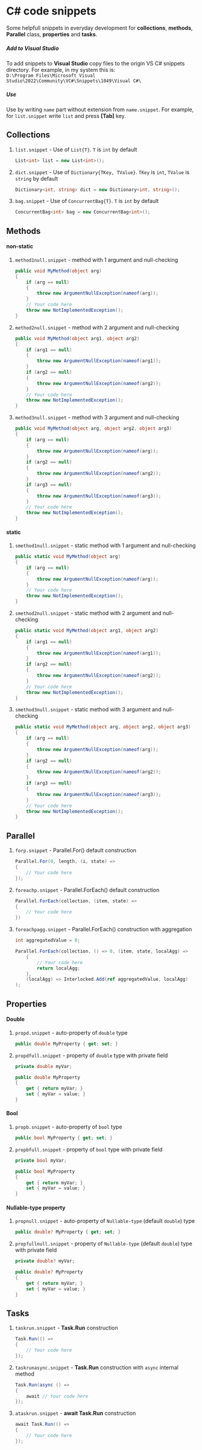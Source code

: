 # C# code snippets

Some helpfull snippets in everyday development for **collections**, **methods**, **Parallel** class, **properties** and **tasks**.

##### Add to Visual Studio

To add snippets to **Visual Studio** copy files to the origin VS C# snippets directory. For example, in my system this is:  
`D:\Program Files\Microsoft Visual Studio\2022\Community\VC#\Snippets\1049\Visual C#\`

##### Use

Use by writing `name` part without extension from `name.snippet`. For example, for `list.snippet` write `list` and press **[Tab]** key.

## Collections

1. `list.snippet` - Use of `List{T}`. `T` is `int` by default

    ```csharp
    List<int> list = new List<int>();
    ```

2. `dict.snippet` - Use of `Dictionary{TKey, TValue}`. `TKey` is `int`, `TValue` is `string` by default

    ```csharp
    Dictionary<int, string> dict = new Dictionary<int, string>();
    ```

3. `bag.snippet` - Use of `ConcurrentBag{T}`. `T` is `int` by default

    ```csharp
    ConcurrentBag<int> bag = new ConcurrentBag<int>();
    ```

## Methods

#### non-static

1. `method1null.snippet` - method with 1 argument and null-checking

    ```csharp
    public void MyMethod(object arg)
    {
        if (arg == null)
        {
            throw new ArgumentNullException(nameof(arg));
        }
        // Your code here
        throw new NotImplementedException();
    }
    ```

2. `method2null.snippet` - method with 2 argument and null-checking

    ```csharp
    public void MyMethod(object arg1, object arg2)
    {
        if (arg1 == null)
        {
            throw new ArgumentNullException(nameof(arg1));
        }
        if (arg2 == null)
        {
            throw new ArgumentNullException(nameof(arg2));
        }
        // Your code here
        throw new NotImplementedException();
    }
    ```

3. `method3null.snippet` - method with 3 argument and null-checking

    ```csharp
    public void MyMethod(object arg, object arg2, object arg3)
    {
        if (arg == null)
        {
            throw new ArgumentNullException(nameof(arg));
        }
        if (arg2 == null)
        {
            throw new ArgumentNullException(nameof(arg2));
        }
        if (arg3 == null)
        {
            throw new ArgumentNullException(nameof(arg3));
        }
        // Your code here
        throw new NotImplementedException();
    }
    ```

#### static

1. `smethod1null.snippet` - static method with 1 argument and null-checking

    ```csharp
    public static void MyMethod(object arg)
    {
        if (arg == null)
        {
            throw new ArgumentNullException(nameof(arg));
        }
        // Your code here
        throw new NotImplementedException();
    }
    ```

2. `smethod2null.snippet` - static method with 2 argument and null-checking

    ```csharp
    public static void MyMethod(object arg1, object arg2)
    {
        if (arg1 == null)
        {
            throw new ArgumentNullException(nameof(arg1));
        }
        if (arg2 == null)
        {
            throw new ArgumentNullException(nameof(arg2));
        }
        // Your code here
        throw new NotImplementedException();
    }
    ```

3. `smethod3null.snippet` - static method with 3 argument and null-checking

    ```csharp
    public static void MyMethod(object arg, object arg2, object arg3)
    {
        if (arg == null)
        {
            throw new ArgumentNullException(nameof(arg));
        }
        if (arg2 == null)
        {
            throw new ArgumentNullException(nameof(arg2));
        }
        if (arg3 == null)
        {
            throw new ArgumentNullException(nameof(arg3));
        }
        // Your code here
        throw new NotImplementedException();
    }
    ```

## Parallel

1. `forp.snippet` - Parallel.For() default construction

    ```csharp
    Parallel.For(0, length, (i, state) =>
    {
        // Your code here
    });
    ```

2. `foreachp.snippet` - Parallel.ForEach() default construction

    ```csharp
    Parallel.ForEach(collection, (item, state) =>
    {
        // Your code here
    })
    ```

3. `foreachpagg.snippet` - Parallel.ForEach() construction with aggregation

    ```csharp
    int aggregatedValue = 0;

    Parallel.ForEach(collection, () => 0, (item, state, localAgg) =>
        {
            // Your code here
            return localAgg;
        },
        (localAgg) => Interlocked.Add(ref aggregatedValue, localAgg)
    );
    ```

## Properties

#### Double

1. `propd.snippet` - auto-property of `double` type

    ```csharp
    public double MyProperty { get; set; }
    ```

2. `propdfull.snippet` - property of `double` type with private field

    ```csharp
    private double myVar;

    public double MyProperty
    {
        get { return myVar; }
        set { myVar = value; }
    }
    ```

#### Bool

1. `propb.snippet` - auto-property of `bool` type

    ```csharp
    public bool MyProperty { get; set; }
    ```

2. `propbfull.snippet` - property of `bool` type with private field

    ```csharp
    private bool myVar;

    public bool MyProperty
    {
        get { return myVar; }
        set { myVar = value; }
    }
    ```

#### Nullable-type property

1. `propnull.snippet` - auto-property of `Nullable-type` (default `double`) type

    ```csharp
    public double? MyProperty { get; set; }
    ```

2. `propfullnull.snippet` - property of `Nullable-type` (default `double`) type with private field

    ```csharp
    private double? myVar;

    public double? MyProperty
    {
        get { return myVar; }
        set { myVar = value; }
    }
    ```

## Tasks

1. `taskrun.snippet` - **Task.Run** construction

    ```csharp
    Task.Run(() =>
    {
        // Your code here
    });
    ```

2. `taskrunasync.snippet` - **Task.Run** construction with `async` internal method

    ```csharp
    Task.Run(async () =>
    {
        await // Your code here
    });
    ```

3. `ataskrun.snippet` - **await Task.Run** construction
 
    ```csharp
    await Task.Run(() =>
    {
        // Your code here
    });
    ```